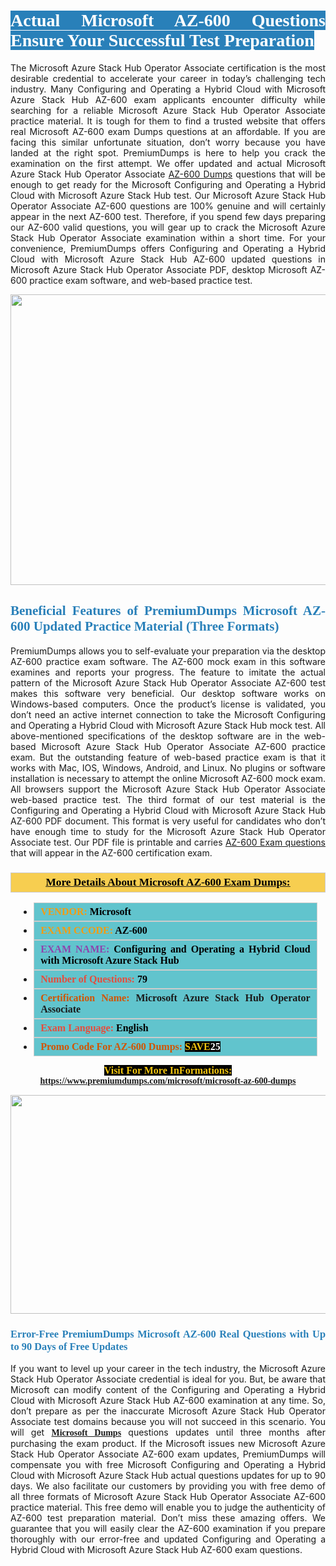 <h1 style="text-align: justify;"><span style="color:#ffffff;"><span style="font-family:Georgia,serif;"><strong><span style="background-color:#2980b9;">Actual Microsoft AZ-600 Questions Ensure Your Successful Test Preparation</span></strong></span></span></h1>

<p style="text-align: justify;">The Microsoft Azure Stack Hub Operator Associate certification is the most desirable credential to accelerate your career in today’s challenging tech industry. Many Configuring and Operating a Hybrid Cloud with Microsoft Azure Stack Hub AZ-600 exam applicants encounter difficulty while searching for a reliable Microsoft Azure Stack Hub Operator Associate practice material. It is tough for them to find a trusted website that offers real Microsoft AZ-600 exam Dumps questions at an affordable. If you are facing this similar unfortunate situation, don’t worry because you have landed at the right spot. PremiumDumps is here to help you crack the examination on the first attempt. We offer updated and actual Microsoft Azure Stack Hub Operator Associate <a href="https://www.premiumdumps.com/microsoft/microsoft-az-600-dumps">AZ-600 Dumps</a> questions that will be enough to get ready for the Microsoft Configuring and Operating a Hybrid Cloud with Microsoft Azure Stack Hub test. Our Microsoft Azure Stack Hub Operator Associate AZ-600 questions are 100% genuine and will certainly appear in the next AZ-600 test. Therefore, if you spend few days preparing our AZ-600 valid questions, you will gear up to crack the Microsoft Azure Stack Hub Operator Associate examination within a short time. For your convenience, PremiumDumps offers Configuring and Operating a Hybrid Cloud with Microsoft Azure Stack Hub AZ-600 updated questions in Microsoft Azure Stack Hub Operator Associate PDF, desktop Microsoft AZ-600 practice exam software, and web-based practice test.</p>

<p style="text-align: center;"><a href="https://www.premiumdumps.com/microsoft/microsoft-az-600-dumps"><img alt="" src="https://i.imgur.com/KJGzbJ2.jpeg" style="width: 700px; height: 465px;" /></a></p>

<h2 style="text-align: justify;"><span style="color:#2980b9;"><span style="font-family:Georgia,serif;"><strong>Beneficial Features of PremiumDumps Microsoft AZ-600 Updated Practice Material (Three Formats)</strong></span></span></h2>

<p style="text-align: justify;">PremiumDumps allows you to self-evaluate your preparation via the desktop AZ-600 practice exam software. The AZ-600 mock exam in this software examines and reports your progress. The feature to imitate the actual pattern of the Microsoft Azure Stack Hub Operator Associate AZ-600 test makes this software very beneficial. Our desktop software works on Windows-based computers. Once the product’s license is validated, you don’t need an active internet connection to take the Microsoft Configuring and Operating a Hybrid Cloud with Microsoft Azure Stack Hub mock test. All above-mentioned specifications of the desktop software are in the web-based Microsoft Azure Stack Hub Operator Associate AZ-600 practice exam. But the outstanding feature of web-based practice exam is that it works with Mac, IOS, Windows, Android, and Linux. No plugins or software installation is necessary to attempt the online Microsoft AZ-600 mock exam. All browsers support the Microsoft Azure Stack Hub Operator Associate web-based practice test. The third format of our test material is the Configuring and Operating a Hybrid Cloud with Microsoft Azure Stack Hub AZ-600 PDF document. This format is very useful for candidates who don’t have enough time to study for the Microsoft Azure Stack Hub Operator Associate test. Our PDF file is printable and carries <a href="https://www.premiumdumps.com/microsoft/microsoft-az-600-dumps">AZ-600 Exam questions</a> that will appear in the AZ-600 certification exam.</p>

<h3 style="background: #f7ce50; border: 1px solid rgb(204, 204, 204); padding: 5px 10px; text-align: center;"><span style="font-family:Georgia,serif;"><u><u><span style="color:#000000;"><span style="font-size:11pt"><span style="line-height:normal"><b><span style="font-size:13.0pt"><span cambria="">More Details About Microsoft AZ-600 Exam Dumps:</span></span></b></span></span></span></u></u></span></h3>

<ul>
	<li style="margin:0cm 10pt">
	<div style="background:#61c4cd; border: 1px solid rgb(204, 204, 204); padding: 5px 10px; text-align: justify;"><span style="font-family:Georgia,serif;"><span style="font-size:11pt"><span style="line-height:normal"><b><span style="font-size:12.0pt"><span new="" roman="" times=""><span style="color:#f39c12;">VENDOR:</span> <span style="color:#000000;">Microsoft</span></span></span></b></span></span></span></div>
	</li>
	<li style="margin:0cm 10pt">
	<div style="background: #61c4cd; border: 1px solid rgb(204, 204, 204); padding: 5px 10px; text-align: justify;"><span style="font-family:Georgia,serif;"><span style="font-size:11pt"><span style="line-height:normal"><b><span style="font-size:12.0pt"><span new="" roman="" times=""><span style="color:#f39c12;">EXAM CCODE:</span> <span style="color:#000000;">AZ-600</span></span></span></b></span></span></span></div>
	</li>
	<li style="margin:0cm 10pt">
	<div style="background: #61c4cd; border: 1px solid rgb(204, 204, 204); padding: 5px 10px; text-align: justify;"><span style="font-family:Georgia,serif;"><span style="font-size:11pt"><span style="line-height:normal"><b><span style="font-size:12.0pt"><span new="" roman="" times=""><span style="color:#8e44ad;">EXAM NAME:</span> <span style="color:#000000;">Configuring and Operating a Hybrid Cloud with Microsoft Azure Stack Hub</span></span></span></b></span></span></span></div>
	</li>
	<li style="margin:0cm 10pt">
	<div style="background: #61c4cd; border: 1px solid rgb(204, 204, 204); padding: 5px 10px;"><span style="font-family:Georgia,serif;"><span style="font-size:11pt"><span style="line-height:normal"><b><span style="font-size:12.0pt"><span new="" roman="" times=""><span style="color:#e74c3c;">Number of Questions:</span><span style="color:#000000;"><span style="color:#f1c40f;"> </span>79</span></span></span></b></span></span></span></div>
	</li>
	<li style="margin:0cm 10pt">
	<div style="background: #61c4cd; border: 1px solid rgb(204, 204, 204); padding: 5px 10px; text-align: justify;"><span style="font-family:Georgia,serif;"><span style="font-size:11pt"><span style="line-height:normal"><b><span style="font-size:12.0pt"><span new="" roman="" times=""><span style="color:#d35400;">Certification Name:</span> Microsoft Azure Stack Hub Operator Associate</span></span></b></span></span></span></div>
	</li>
	<li style="margin:0cm 10pt">
	<div style="background: #61c4cd; border: 1px solid rgb(204, 204, 204); padding: 5px 10px; text-align: justify;"><span style="font-family:Georgia,serif;"><span style="font-size:11pt"><span style="line-height:normal"><b><span style="font-size:12.0pt"><span new="" roman="" times=""><span style="color:#e74c3c;">Exam Language:</span> <span style="color:#000000;">English</span></span></span></b></span></span></span></div>
	</li>
	<li style="margin:0cm 10pt">
	<div style="background: #61c4cd; border: 1px solid rgb(204, 204, 204); padding: 5px 10px;"><span style="font-family:Georgia,serif;"><span style="font-size:11pt"><span style="line-height:normal"><b><span style="font-size:12.0pt"><span new="" roman="" times=""><span style="color:#d35400;">Promo Code For AZ-600 Dumps:</span><span style="color:#f1c40f;"> <span style="background-color:#000000;">SAVE</span></span><span style="color:#ffffff;"><span style="background-color:#000000;">25</span></span></span></span></b></span></span></span></div>
	</li>
</ul>

<p style="text-align: center;"><span style="font-family:Georgia,serif;"><strong><span style="font-size:16px;"><span style="color:#f1c40f;"><span style="background-color:#000000;">Visit For More InFormations:</span></span></span> <a href="https://www.premiumdumps.com/microsoft/microsoft-az-600-dumps">https://www.premiumdumps.com/microsoft/microsoft-az-600-dumps</a></strong></span></p>

<p style="text-align: center;"><strong><strong><a href="https://www.premiumdumps.com/microsoft/microsoft-az-600-dumps"><img alt="" src="https://i.imgur.com/F18GQwv.jpeg" style="width: 700px; height: 350px;" /></a></strong></strong></p>

<h3 style="text-align: justify;"><span style="color:#2980b9;"><span style="font-family:Georgia,serif;"><strong><strong><strong>Error-Free PremiumDumps Microsoft AZ-600 Real Questions with Up to 90 Days of Free Updates</strong></strong></strong></span></span></h3>

<p style="text-align: justify;">If you want to level up your career in the tech industry, the Microsoft Azure Stack Hub Operator Associate credential is ideal for you. But, be aware that Microsoft can modify content of the Configuring and Operating a Hybrid Cloud with Microsoft Azure Stack Hub AZ-600 examination at any time. So, don’t prepare as per the inaccurate Microsoft Azure Stack Hub Operator Associate test domains because you will not succeed in this scenario. You will get <span style="font-family:Georgia,serif;"><strong><a href="https://www.premiumdumps.com/microsoft-exam-dumps">Microsoft Dumps</a></strong></span> questions updates until three months after purchasing the exam product. If the Microsoft issues new Microsoft Azure Stack Hub Operator Associate AZ-600 exam updates, PremiumDumps will compensate you with free Microsoft Configuring and Operating a Hybrid Cloud with Microsoft Azure Stack Hub actual questions updates for up to 90 days. We also facilitate our customers by providing you with free demo of all three formats of Microsoft Azure Stack Hub Operator Associate AZ-600 practice material. This free demo will enable you to judge the authenticity of AZ-600 test preparation material. Don’t miss these amazing offers. We guarantee that you will easily clear the AZ-600 examination if you prepare thoroughly with our error-free and updated Configuring and Operating a Hybrid Cloud with Microsoft Azure Stack Hub AZ-600 exam questions.</p>
